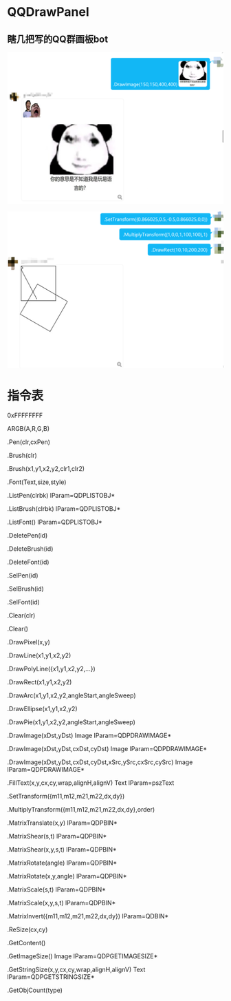# QQDrawPanel
## 瞎几把写的QQ群画板bot
![avatar](https://github.com/QingKong-s/QQDrawPanel/blob/master/ScreenShot/1.png)

![avatar](https://github.com/QingKong-s/QQDrawPanel/blob/master/ScreenShot/2.png)

# 指令表

0xFFFFFFFF

ARGB(A,R,G,B)

.Pen(clr,cxPen)

.Brush(clr)

.Brush(x1,y1,x2,y2,clr1,clr2)

.Font(Text,size,style)

.ListPen(clrbk)     lParam=QDPLISTOBJ*

.ListBrush(clrbk)     lParam=QDPLISTOBJ*

.ListFont()      lParam=QDPLISTOBJ*

.DeletePen(id)

.DeleteBrush(id)

.DeleteFont(id)

.SelPen(id)

.SelBrush(id)

.SelFont(id)

.Clear(clr)

.Clear()

.DrawPixel(x,y)

.DrawLine(x1,y1,x2,y2)

.DrawPolyLine({x1,y1,x2,y2,...})

.DrawRect(x1,y1,x2,y2)

.DrawArc(x1,y1,x2,y2,angleStart,angleSweep)

.DrawEllipse(x1,y1,x2,y2)

.DrawPie(x1,y1,x2,y2,angleStart,angleSweep)

.DrawImage(xDst,yDst) Image    lParam=QDPDRAWIMAGE*

.DrawImage(xDst,yDst,cxDst,cyDst) Image    lParam=QDPDRAWIMAGE*

.DrawImage(xDst,yDst,cxDst,cyDst,xSrc,ySrc,cxSrc,cySrc) Image    lParam=QDPDRAWIMAGE*

.FillText(x,y,cx,cy,wrap,alignH,alignV) Text    lParam=pszText

.SetTransform({m11,m12,m21,m22,dx,dy})

.MultiplyTransform({m11,m12,m21,m22,dx,dy},order)

.MatrixTranslate(x,y)    lParam=QDPBIN*

.MatrixShear(s,t)    lParam=QDPBIN*

.MatrixShear(x,y,s,t)    lParam=QDPBIN*

.MatrixRotate(angle)    lParam=QDPBIN*

.MatrixRotate(x,y,angle)    lParam=QDPBIN*

.MatrixScale(s,t)    lParam=QDPBIN*

.MatrixScale(x,y,s,t)    lParam=QDPBIN*

.MatrixInvert({m11,m12,m21,m22,dx,dy})    lParam=QDBIN*

.ReSize(cx,cy)

.GetContent()

.GetImageSize() Image    lParam=QDPGETIMAGESIZE*

.GetStringSize(x,y,cx,cy,wrap,alignH,alignV) Text    lParam=QDPGETSTRINGSIZE*

.GetObjCount(type)